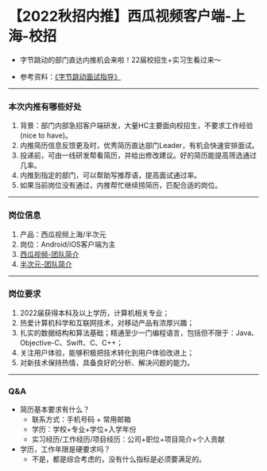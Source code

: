 # 【2022秋招内推】西瓜视频客户端-上海-校招

- 字节跳动的部门直达内推机会来啦！22届校招生+实习生看过来～<br/>

- 参考资料：[《字节跳动面试指导》](./addons/interview_skill.md)

---

### 本次内推有哪些好处

1. 背景：部门内部急招客户端研发，大量HC主要面向校招生，不要求工作经验(nice to have)。
2. 内推简历信息反馈更及时，优秀简历直达部门Leader，有机会快速安排面试。
3. 投递前，可由一线研发帮看简历，并给出修改建议。好的简历能提高筛选通过几率。
4. 内推到指定的部门，可以帮助写推荐语，提高面试通过率。
5. 如果当前岗位没有通过，内推帮忙继续捞简历，匹配合适的岗位。

---

### 岗位信息

1. 产品：西瓜视频上海/半次元
2. 岗位：Android/iOS客户端为主
3. [西瓜视频-团队简介](./xigua_info.md)
4. [半次元-团队简介](./bcy_info.md)

---

### 岗位要求

1. 2022届获得本科及以上学历，计算机相关专业；
2. 热爱计算机科学和互联网技术，对移动产品有浓厚兴趣；
3. 扎实的数据结构和算法基础；精通至少一门编程语言，包括但不限于：Java、Objective-C、Swift、C、C++；
4. 关注用户体验，能够积极把技术转化到用户体验改进上；
5. 对新技术保持热情，具备良好的分析、解决问题的能力。

---

### Q&A
- 简历基本要求有什么？
   - 联系方式：手机号码 + 常用邮箱
   - 学历：学校+专业+学位+入学年份
   - 实习经历/工作经历/项目经历：公司+职位+项目简介+个人贡献
- 学历，工作年限是硬要求吗？
   - 不是，都是综合考虑的，没有什么指标是必须要满足的。
